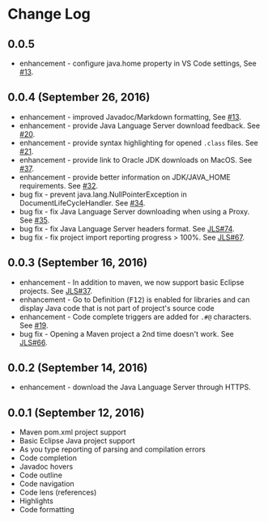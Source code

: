 # Change Log

## 0.0.5
* enhancement - configure java.home property in VS Code settings, See [#13](https://github.com/gorkem/vscode-java/issues/28). 

## 0.0.4 (September 26, 2016)
* enhancement - improved Javadoc/Markdown formatting, See [#13](https://github.com/gorkem/vscode-java/issues/13). 
* enhancement - provide Java Language Server download feedback. See [#20](https://github.com/gorkem/vscode-java/issues/20).
* enhancement - provide syntax highlighting for opened `.class` files. See [#21](https://github.com/gorkem/vscode-java/issues/21).
* enhancement - provide link to Oracle JDK downloads on MacOS. See [#37](https://github.com/gorkem/vscode-java/issues/37).
* enhancement - provide better information on JDK/JAVA_HOME requirements. See [#32](https://github.com/gorkem/vscode-java/issues/32).
* bug fix - prevent java.lang.NullPointerException in DocumentLifeCycleHandler. See [#34](https://github.com/gorkem/vscode-java/issues/34).
* bug fix - fix Java Language Server downloading when using a Proxy. See [#35](https://github.com/gorkem/vscode-java/issues/35).
* bug fix - fix Java Language Server headers format. See [JLS#74](https://github.com/gorkem/java-language-server/issues/74).
* bug fix - fix project import reporting progress > 100%. See [JLS#67](https://github.com/gorkem/java-language-server/issues/67).

## 0.0.3 (September 16, 2016)
* enhancement - In addition to maven, we now support basic Eclipse projects. See [JLS#37](https://github.com/gorkem/java-language-server/issues/37).
* enhancement - Go to Definition (<kbd>F12</kbd>) is enabled for libraries and can display Java code that is not part of project's source code
* enhancement - Code complete triggers are added for `.#@` characters. See [#19](https://github.com/gorkem/vscode-java/issues/19). 
* bug fix - Opening a Maven project a 2nd time doesn't work. See [JLS#66](https://github.com/gorkem/java-language-server/issues/66).

## 0.0.2 (September 14, 2016)
* enhancement - download the Java Language Server through HTTPS.

## 0.0.1 (September 12, 2016)
* Maven pom.xml project support
* Basic Eclipse Java project support 
* As you type reporting of parsing and compilation errors
* Code completion
* Javadoc hovers 
* Code outline
* Code navigation
* Code lens (references)
* Highlights
* Code formatting
